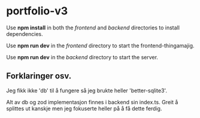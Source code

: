 # portfolio-v3

Use **npm install** in both the *frontend* and *backend* directories to install dependencies.

Use **npm run dev** in the *frontend* directory to start the frontend-thingamajig.

Use **npm run dev** in the *backend* directory to start the server.

## Forklaringer osv.

Jeg fikk ikke 'db' til å fungere så jeg brukte heller 'better-sqlite3'.

Alt av db og zod implementasjon finnes i backend sin index.ts. Greit å splittes ut kanskje men jeg fokuserte heller på å få dette ferdig.